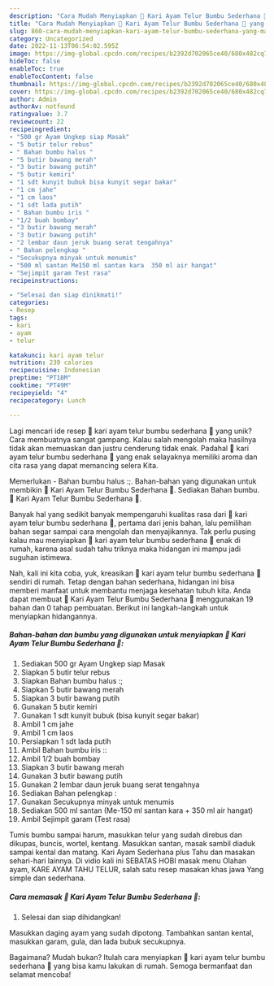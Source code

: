 ```yaml
---
description: "Cara Mudah Menyiapkan 💢 Kari Ayam Telur Bumbu Sederhana 💢 yang Mantap"
title: "Cara Mudah Menyiapkan 💢 Kari Ayam Telur Bumbu Sederhana 💢 yang Mantap"
slug: 860-cara-mudah-menyiapkan-kari-ayam-telur-bumbu-sederhana-yang-mantap
category: Uncategorized
date: 2022-11-13T06:54:02.595Z
image: https://img-global.cpcdn.com/recipes/b2392d702065ce40/680x482cq70/kari-ayam-telur-bumbu-sederhana-foto-resep-utama.jpg
hideToc: false
enableToc: true
enableTocContent: false
thumbnail: https://img-global.cpcdn.com/recipes/b2392d702065ce40/680x482cq70/kari-ayam-telur-bumbu-sederhana-foto-resep-utama.jpg
cover: https://img-global.cpcdn.com/recipes/b2392d702065ce40/680x482cq70/kari-ayam-telur-bumbu-sederhana-foto-resep-utama.jpg
author: Admin
authorAv: notfound
ratingvalue: 3.7
reviewcount: 22
recipeingredient:
- "500 gr Ayam Ungkep siap Masak"
- "5 butir telur rebus"
- " Bahan bumbu halus "
- "5 butir bawang merah"
- "3 butir bawang putih"
- "5 butir kemiri"
- "1 sdt kunyit bubuk bisa kunyit segar bakar"
- "1 cm jahe"
- "1 cm laos"
- "1 sdt lada putih"
- " Bahan bumbu iris "
- "1/2 buah bombay"
- "3 butir bawang merah"
- "3 butir bawang putih"
- "2 lembar daun jeruk buang serat tengahnya"
- " Bahan pelengkap "
- "Secukupnya minyak untuk menumis"
- "500 ml santan Me150 ml santan kara  350 ml air hangat"
- "Sejimpit garam Test rasa"
recipeinstructions:

- "Selesai dan siap dinikmati!"
categories:
- Resep
tags:
- kari
- ayam
- telur

katakunci: kari ayam telur 
nutrition: 239 calories
recipecuisine: Indonesian
preptime: "PT18M"
cooktime: "PT49M"
recipeyield: "4"
recipecategory: Lunch

---
```





Lagi mencari ide resep 💢 kari ayam telur bumbu sederhana 💢 yang unik? Cara membuatnya sangat gampang. Kalau salah mengolah maka hasilnya tidak akan memuaskan dan justru cenderung tidak enak. Padahal 💢 kari ayam telur bumbu sederhana 💢 yang enak selayaknya memiliki aroma dan cita rasa yang dapat memancing selera Kita.





Memerlukan - Bahan bumbu halus :;. Bahan-bahan yang digunakan untuk membikin 💢 Kari Ayam Telur Bumbu Sederhana 💢. Sediakan Bahan bumbu. 💢 Kari Ayam Telur Bumbu Sederhana 💢.

Banyak hal yang sedikit banyak mempengaruhi kualitas rasa dari 💢 kari ayam telur bumbu sederhana 💢, pertama dari jenis bahan, lalu pemilihan bahan segar sampai cara mengolah dan menyajikannya. Tak perlu pusing kalau mau menyiapkan 💢 kari ayam telur bumbu sederhana 💢 enak di rumah, karena asal sudah tahu triknya maka hidangan ini mampu jadi suguhan istimewa.






Nah, kali ini kita coba, yuk, kreasikan 💢 kari ayam telur bumbu sederhana 💢 sendiri di rumah. Tetap dengan bahan sederhana, hidangan ini bisa memberi manfaat untuk membantu menjaga kesehatan tubuh kita. Anda dapat membuat 💢 Kari Ayam Telur Bumbu Sederhana 💢 menggunakan 19 bahan dan 0 tahap pembuatan. Berikut ini langkah-langkah untuk menyiapkan hidangannya.

<!--inarticleads1-->

##### Bahan-bahan dan bumbu yang digunakan untuk menyiapkan 💢 Kari Ayam Telur Bumbu Sederhana 💢:

1. Sediakan 500 gr Ayam Ungkep siap Masak
1. Siapkan 5 butir telur rebus
1. Siapkan  Bahan bumbu halus :;
1. Siapkan 5 butir bawang merah
1. Siapkan 3 butir bawang putih
1. Gunakan 5 butir kemiri
1. Gunakan 1 sdt kunyit bubuk (bisa kunyit segar bakar)
1. Ambil 1 cm jahe
1. Ambil 1 cm laos
1. Persiapkan 1 sdt lada putih
1. Ambil  Bahan bumbu iris ::
1. Ambil 1/2 buah bombay
1. Siapkan 3 butir bawang merah
1. Gunakan 3 butir bawang putih
1. Gunakan 2 lembar daun jeruk buang serat tengahnya
1. Sediakan  Bahan pelengkap :
1. Gunakan Secukupnya minyak untuk menumis
1. Sediakan 500 ml santan (Me-150 ml santan kara + 350 ml air hangat)
1. Ambil Sejimpit garam (Test rasa)


Tumis bumbu sampai harum, masukkan telur yang sudah direbus dan dikupas, buncis, wortel, kentang. Masukkan santan, masak sambil diaduk sampai kental dan matang. Kari Ayam Sederhana plus Tahu dan masakan sehari-hari lainnya. Di vidio kali ini SEBATAS HOBI masak menu Olahan ayam, KARE AYAM TAHU TELUR, salah satu resep masakan khas jawa Yang simple dan sederhana. 

<!--inarticleads2-->

##### Cara memasak 💢 Kari Ayam Telur Bumbu Sederhana 💢:


1. Selesai dan siap dihidangkan!

Masukkan daging ayam yang sudah dipotong. Tambahkan santan kental, masukkan garam, gula, dan lada bubuk secukupnya. 

Bagaimana? Mudah bukan? Itulah cara menyiapkan 💢 kari ayam telur bumbu sederhana 💢 yang bisa kamu lakukan di rumah. Semoga bermanfaat dan selamat mencoba!
